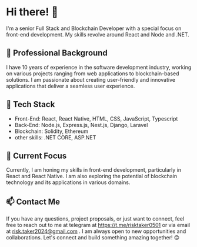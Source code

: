  # Hi there! 👋
 I'm a senior Full Stack and Blockchain Developer with a special focus on front-end development. My skills revolve around React and Node and .NET.
 ## 💼 Professional Background
 I have 10 years of experience in the software development industry, working on various projects ranging from web applications to blockchain-based solutions. I am passionate about creating user-friendly and innovative applications that deliver a seamless user experience.
 ## 🔧 Tech Stack
 - Front-End: React, React Native, HTML, CSS, JavaScript, Typescript
- Back-End: Node.js, Express.js, Nest.js, Django, Laravel
- Blockchain: Solidity, Ethereum
- other skills: .NET CORE, ASP.NET
 ## 🌱 Current Focus
 Currently, I am honing my skills in front-end development, particularly in React and React Native. I am also exploring the potential of blockchain technology and its applications in various domains.
 ## 📫 Contact Me
 If you have any questions, project proposals, or just want to connect, feel free to reach out to me at telegram at https://t.me/risktaker0501 or via email at risk.taker2024@gmail.com
. I am always open to new opportunities and collaborations.
 Let's connect and build something amazing together! 😊
